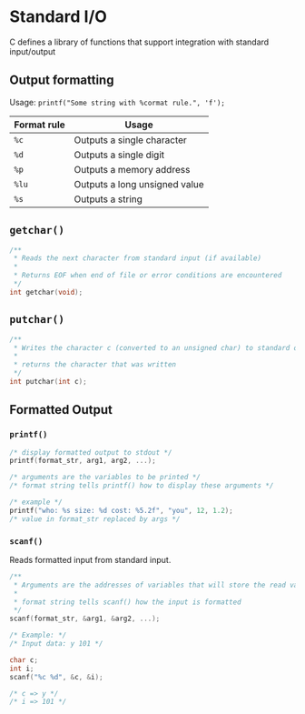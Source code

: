 # Standard I/O

C defines a library of functions that support integration with standard input/output

## Output formatting

Usage: `printf("Some string with %cormat rule.", 'f');`

Format rule  |  Usage
-------------|-------
`%c`         | Outputs a single character
`%d`         | Outputs a single digit
`%p`         | Outputs a memory address
`%lu`        | Outputs a long unsigned value
`%s `        | Outputs a string

## `getchar()`

```c
/**
 * Reads the next character from standard input (if available)
 *
 * Returns EOF when end of file or error conditions are encountered
 */
int getchar(void);
```

## `putchar()`

```c
/**
 * Writes the character c (converted to an unsigned char) to standard output 
 *
 * returns the character that was written
 */
int putchar(int c);
```

## Formatted Output

### `printf()`

```c
/* display formatted output to stdout */
printf(format_str, arg1, arg2, ...);

/* arguments are the variables to be printed */
/* format string tells printf() how to display these arguments */

/* example */
printf("who: %s size: %d cost: %5.2f", "you", 12, 1.2);
/* value in format_str replaced by args */
```

### `scanf()`

Reads formatted input from standard input.

```c
/**
 * Arguments are the addresses of variables that will store the read values
 *
 * format string tells scanf() how the input is formatted
 */
scanf(format_str, &arg1, &arg2, ...);

/* Example: */
/* Input data: y 101 */

char c;
int i;
scanf("%c %d", &c, &i);

/* c => y */
/* i => 101 */
```